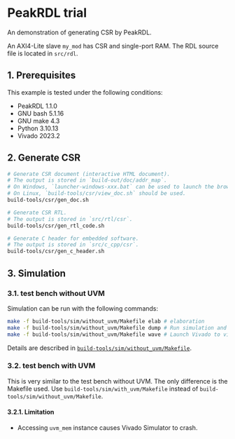 # PeakRDL trial

An demonstration of generating CSR by PeakRDL.

An AXI4-Lite slave `my_mod` has CSR and single-port RAM.
The RDL source file is located in `src/rdl`.

## 1. Prerequisites

This example is tested under the following conditions:

- PeakRDL 1.1.0
- GNU bash 5.1.16
- GNU make 4.3
- Python 3.10.13
- Vivado 2023.2

## 2. Generate CSR

```bash
# Generate CSR document (interactive HTML document).
# The output is stored in `build-out/doc/addr_map`.
# On Windows, `launcher-windows-xxx.bat` can be used to launch the browser.
# On Linux, `build-tools/csr/view_doc.sh` should be used.
build-tools/csr/gen_doc.sh

# Generate CSR RTL.
# The output is stored in `src/rtl/csr`.
build-tools/csr/gen_rtl_code.sh

# Generate C header for embedded software.
# The output is stored in `src/c_cpp/csr`.
build-tools/csr/gen_c_header.sh
```

## 3. Simulation

### 3.1. test bench without UVM

Simulation can be run with the following commands:

```bash
make -f build-tools/sim/without_uvm/Makefile elab # elaboration
make -f build-tools/sim/without_uvm/Makefile dump # Run simulation and dump waveforms
make -f build-tools/sim/without_uvm/Makefile wave # Launch Vivado to view waveforms
```

Details are described in [`build-tools/sim/without_uvm/Makefile`](build-tools/sim/without_uvm/Makefile).

### 3.2. test bench with UVM

This is very similar to the test bench without UVM.
The only difference is the Makefile used.
Use `build-tools/sim/with_uvm/Makefile` instead of `build-tools/sim/without_uvm/Makefile`.

#### 3.2.1. Limitation

- Accessing `uvm_mem` instance causes Vivado Simulator to crash.
